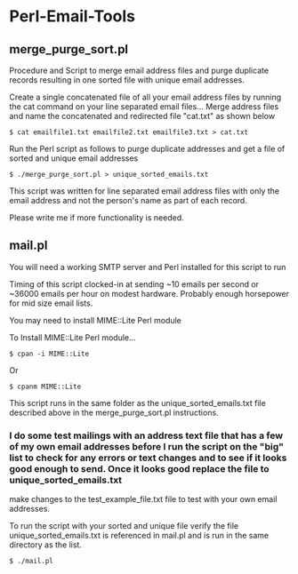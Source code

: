 # Perl-Email-Tools

## merge_purge_sort.pl

Procedure and Script to merge email address files and purge duplicate records resulting in one sorted file with unique email addresses.

Create a single concatenated file of all your email address files by running the cat command on your line separated email files...
Merge address files and name the concatenated and redirected file "cat.txt" as shown below
    
    $ cat emailfile1.txt emailfile2.txt emailfile3.txt > cat.txt 

Run the Perl script as follows to purge duplicate addresses and get a file of sorted and unique email addresses
    
    $ ./merge_purge_sort.pl > unique_sorted_emails.txt

This script was written for line separated email address files with only the email address and not the person's name as part of each record.

Please write me if more functionality is needed.

## mail.pl

You will need a working SMTP server and Perl installed for this script to run

Timing of this script clocked-in at sending ~10 emails per second or ~36000 emails per hour on modest hardware.  Probably enough horsepower for mid size email lists.

You may need to install MIME::Lite Perl module

To Install MIME::Lite Perl module...

    $ cpan -i MIME::Lite    
Or

    $ cpanm MIME::Lite

This script runs in the same folder as the unique_sorted_emails.txt file described above in the merge_purge_sort.pl instructions.

### I do some test mailings with an address text file that has a few of my own email addresses before I run the script on the "big" list to check for any errors or text changes and to see if it looks good enough to send.  Once it looks good replace the file to unique_sorted_emails.txt

make changes to the test_example_file.txt file to test with your own email addresses.
 
To run the script with your sorted and unique file verify the file unique_sorted_emails.txt is referenced in mail.pl and is run in the same directory as the list.

    $ ./mail.pl
